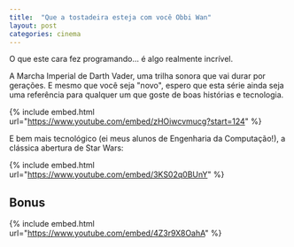 ```yaml
---
title:  "Que a tostadeira esteja com você Obbi Wan"
layout: post
categories: cinema 
---
```


O que este cara fez programando... é algo realmente incrível. 


A Marcha Imperial de Darth Vader, uma trilha sonora que vai durar por gerações. E mesmo que você seja "novo", espero que esta série ainda seja uma referência para qualquer um que goste de boas histórias e tecnologia.  


{% include embed.html url="https://www.youtube.com/embed/zHOiwcvmucg?start=124" %}

E bem mais tecnológico (ei meus alunos de Engenharia da Computação!), a clássica abertura de Star Wars: 

{% include embed.html url="https://www.youtube.com/embed/3KS02q0BUnY" %}

## Bonus 

{% include embed.html url="https://www.youtube.com/embed/4Z3r9X8OahA" %}
